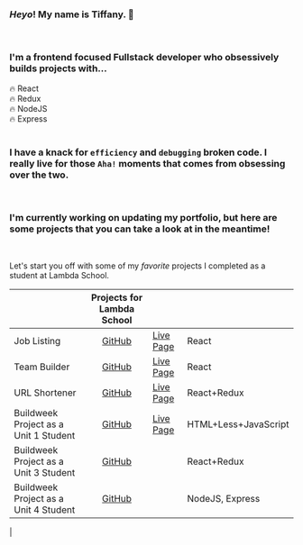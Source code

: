 ### *Heyo*! My name is **Tiffany**. :wave:
<br />

### I'm a frontend focused Fullstack developer who obsessively builds projects with... <br />
:fire: React <br />
:fire: Redux <br />
:fire: NodeJS <br />
:fire: Express <br />
<br />

### I have a knack for `efficiency` and `debugging` broken code. I really live for those `Aha!` moments that comes from obsessing over the two.

<br />

### I'm currently working on updating my portfolio, but here are some projects that you can take a look at in the meantime!

<br />

Let's start you off with some of my *favorite*  projects I completed as a student at Lambda School.

|                                       |                       Projects for Lambda School                        |                                                                                        |                      |
| ------------------------------------- | :---------------------------------------------------------------------: | -------------------------------------------------------------------------------------- | :------------------- |
| Job Listing                           |        [GitHub](https://github.com/yirano/Frontend_Job-Listing)         | [Live Page](https://job-listing-tau.now.sh/)                                           | React                |
| Team Builder                          |        [GitHub](https://github.com/yirano/project_team-builder)         | [Live Page]( https://team-builder-taupe.now.sh/ )                                      | React                |
| URL Shortener                         |          [GitHub](https://github.com/yirano/React-Redux-App-1)          | [Live Page](https://url-shortening-api-tawny.now.sh/)                                  | React+Redux          |
| Buildweek Project as a Unit 1 Student | [GitHub](https://github.com/Secret-Family-Recipes-Cookbook-6/Marketing) | [Live Page]( https://secret-family-recipes-cookbook-6.github.io/Marketing/index.html ) | HTML+Less+JavaScript |
| Buildweek Project as a Unit 3 Student |        [GitHub](https://github.com/The-Expat-Journal/front-end)         |                                                                                        | React+Redux          |
| Buildweek Project as a Unit 4 Student |         [GitHub](https://github.com/BW-Pintereach-Aja/back-end)         |                                                                                        | NodeJS, Express      |


<!-- 
|             |                    Personal Projects                     |                                              |       |
| ----------- | :------------------------------------------------------: | -------------------------------------------- | :---- |
| Job Listing | [GitHub](https://github.com/yirano/Frontend_Job-Listing) | [Live Page](https://job-listing-tau.now.sh/) | React | --> |